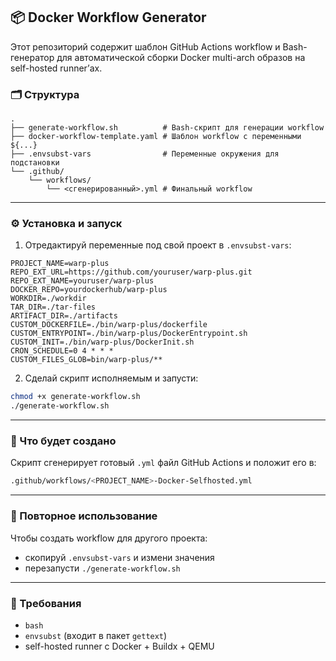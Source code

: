 ## 📦 Docker Workflow Generator

Этот репозиторий содержит шаблон GitHub Actions workflow и Bash-генератор для автоматической сборки Docker multi-arch образов на self-hosted runner’ах.

### 🗂 Структура

```text
.
├── generate-workflow.sh          # Bash-скрипт для генерации workflow
├── docker-workflow-template.yaml # Шаблон workflow с переменными ${...}
├── .envsubst-vars                # Переменные окружения для подстановки
└── .github/
    └── workflows/
        └── <сгенерированный>.yml # Финальный workflow
```

---

### ⚙️ Установка и запуск

1. Отредактируй переменные под свой проект в `.envsubst-vars`:

```env
PROJECT_NAME=warp-plus
REPO_EXT_URL=https://github.com/youruser/warp-plus.git
REPO_EXT_NAME=youruser/warp-plus
DOCKER_REPO=yourdockerhub/warp-plus
WORKDIR=./workdir
TAR_DIR=./tar-files
ARTIFACT_DIR=./artifacts
CUSTOM_DOCKERFILE=./bin/warp-plus/dockerfile
CUSTOM_ENTRYPOINT=./bin/warp-plus/DockerEntrypoint.sh
CUSTOM_INIT=./bin/warp-plus/DockerInit.sh
CRON_SCHEDULE=0 4 * * *
CUSTOM_FILES_GLOB=bin/warp-plus/**
```

2. Сделай скрипт исполняемым и запусти:

```bash
chmod +x generate-workflow.sh
./generate-workflow.sh
```

---

### 📄 Что будет создано

Скрипт сгенерирует готовый `.yml` файл GitHub Actions и положит его в:

```bash
.github/workflows/<PROJECT_NAME>-Docker-Selfhosted.yml
```

---

### 🔁 Повторное использование

Чтобы создать workflow для другого проекта:

* скопируй `.envsubst-vars` и измени значения
* перезапусти `./generate-workflow.sh`

---

### 📌 Требования

* `bash`
* `envsubst` (входит в пакет `gettext`)
* self-hosted runner с Docker + Buildx + QEMU
